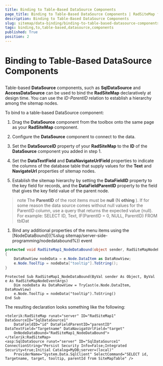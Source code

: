 ```yaml
---
title: Binding to Table-Based DataSource Components
page_title: Binding to Table-Based DataSource Components | RadSiteMap for ASP.NET AJAX Documentation
description: Binding to Table-Based DataSource Components
slug: sitemap/data-binding/binding-to-table-based-datasource-components
tags: binding,to,table-based,datasource,components
published: True
position: 2
---
```


# Binding to Table-Based DataSource Components

## 

Table-based **DataSource** components, such as **SqlDataSource** and **AccessDataSource** can be used to bind the **RadSiteMap** declaratively at design time. You can use the *ID-ParentID* relation to establish a hierarchy among the sitemap nodes.

To bind to a table-based DataSource component:

1. Drag the **DataSource** component from the toolbox onto the same page as your **RadSiteMap** component.

1. Configure the **DataSource** component to connect to the data.

1. Set the **DataSourceID** property of your **RadSiteMap** to the **ID** of the **DataSource** component you added in step 1.

1. Set the **DataTextField** and **DataNavigateUrlField** properties to indicate the columns of the database table that supply values for the **Text** and **NavigateUrl** properties of sitemap nodes.

1. Establish the sitemap hierarchy by setting the **DataFieldID** property to the key field for records, and the **DataFieldParentID** property to the field that gives the key field value of the parent node.

>note The **ParentID** of the root items must be **null** (N **othing** ). If for some reason the data source comes without null values for the ParentID column, use a query that returns the expected value (null). For example:
>SELECT ID, Text, IF(ParentID = 0, NULL, ParentID) FROM tblDat
>

1. Bind any additional properties of the menu items using the [NodeDataBound]({%slug sitemap/server-side-programming/nodedatabound%}) event


````C#
protected void RadSiteMap1_NodeDataBound(object sender, RadSiteMapNodeEventArgs e)
{ 
    DataRowView nodeData = e.Node.DataItem as DataRowView; 
    e.Node.ToolTip = nodeData["tooltip"].ToString(); 
}
````
````VB.NET
Protected Sub RadSiteMap1_NodeDataBound(ByVal sender As Object, ByVal e As RadSiteMapNodeEventArgs)
    Dim nodeData As DataRowView = TryCast(e.Node.DataItem, DataRowView)
    e.Node.ToolTip = nodeData("tooltip").ToString()
End Sub
````


The resulting declaration looks something like the following:

````ASPNET
<telerik:RadSiteMap runat="server" ID="RadSiteMap1" DataSourceID="SqlDataSource1"
    DataFieldID="id" DataFieldParentID="parentID" DataTextField="Targetname" DataNavigatUrlField="target"
    OnNodeDataBound="RadSiteMap1_NodeDataBound">
</telerik:RadSiteMap>
<asp:SqlDataSource runat="server" ID="SqlDataSource1" ConnectionString="Persist Security Info=False;Integrated Security=true;Initial Catalog=MyDB;server=(local)"
    ProviderName="System.Data.SqlClient" SelectCommand="SELECT id, Targetname, target, tooltip, parentId from SiteMapTable" />
````




